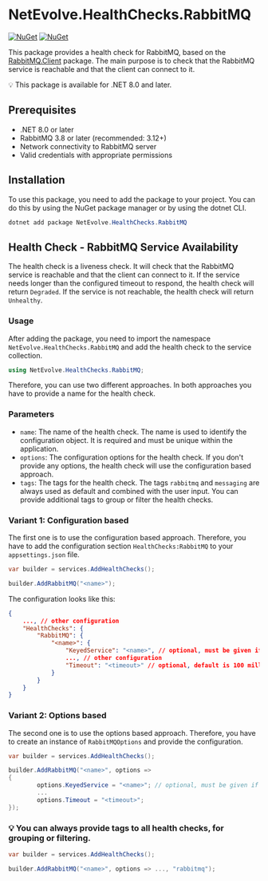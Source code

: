 # NetEvolve.HealthChecks.RabbitMQ

[![NuGet](https://img.shields.io/nuget/v/NetEvolve.HealthChecks.RabbitMQ?logo=nuget)](https://www.nuget.org/packages/NetEvolve.HealthChecks.RabbitMQ/)
[![NuGet](https://img.shields.io/nuget/dt/NetEvolve.HealthChecks.RabbitMQ?logo=nuget)](https://www.nuget.org/packages/NetEvolve.HealthChecks.RabbitMQ/)

This package provides a health check for RabbitMQ, based on the [RabbitMQ.Client](https://www.nuget.org/packages/RabbitMQ.Client/) package. The main purpose is to check that the RabbitMQ service is reachable and that the client can connect to it.

:bulb: This package is available for .NET 8.0 and later.

## Prerequisites

- .NET 8.0 or later
- RabbitMQ 3.8 or later (recommended: 3.12+)
- Network connectivity to RabbitMQ server
- Valid credentials with appropriate permissions

## Installation
To use this package, you need to add the package to your project. You can do this by using the NuGet package manager or by using the dotnet CLI.
```powershell
dotnet add package NetEvolve.HealthChecks.RabbitMQ
```

## Health Check - RabbitMQ Service Availability
The health check is a liveness check. It will check that the RabbitMQ service is reachable and that the client can connect to it. If the service needs longer than the configured timeout to respond, the health check will return `Degraded`. If the service is not reachable, the health check will return `Unhealthy`.

### Usage
After adding the package, you need to import the namespace `NetEvolve.HealthChecks.RabbitMQ` and add the health check to the service collection.
```csharp
using NetEvolve.HealthChecks.RabbitMQ;
```
Therefore, you can use two different approaches. In both approaches you have to provide a name for the health check.

### Parameters
- `name`: The name of the health check. The name is used to identify the configuration object. It is required and must be unique within the application.
- `options`: The configuration options for the health check. If you don't provide any options, the health check will use the configuration based approach.
- `tags`: The tags for the health check. The tags `rabbitmq` and `messaging` are always used as default and combined with the user input. You can provide additional tags to group or filter the health checks.

### Variant 1: Configuration based
The first one is to use the configuration based approach. Therefore, you have to add the configuration section `HealthChecks:RabbitMQ` to your `appsettings.json` file.
```csharp
var builder = services.AddHealthChecks();

builder.AddRabbitMQ("<name>");
```

The configuration looks like this:
```json
{
    ..., // other configuration
    "HealthChecks": {
        "RabbitMQ": {
            "<name>": {
                "KeyedService": "<name>", // optional, must be given if you want to access a keyed service
                ..., // other configuration
                "Timeout": "<timeout>" // optional, default is 100 milliseconds
            }
        }
    }
}
```

### Variant 2: Options based
The second one is to use the options based approach. Therefore, you have to create an instance of `RabbitMQOptions` and provide the configuration.
```csharp
var builder = services.AddHealthChecks();

builder.AddRabbitMQ("<name>", options =>
{
        options.KeyedService = "<name>"; // optional, must be given if you want to access a keyed service
        ...
        options.Timeout = "<timeout>";
});
```

### :bulb: You can always provide tags to all health checks, for grouping or filtering.

```csharp
var builder = services.AddHealthChecks();

builder.AddRabbitMQ("<name>", options => ..., "rabbitmq");
```